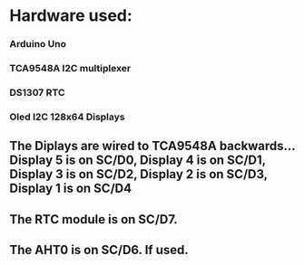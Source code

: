# Hardware used:
### Arduino Uno
###  TCA9548A I2C multiplexer
###  DS1307 RTC
###  Oled I2C 128x64 Displays 
## The Diplays are wired to TCA9548A backwards... Display 5 is on SC/D0, Display 4 is on SC/D1, Display 3 is on SC/D2, Display 2 is on SC/D3, Display 1 is on SC/D4
## The RTC module is on SC/D7.
## The AHT0 is on SC/D6. If used.


